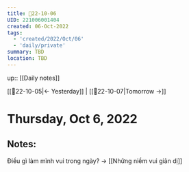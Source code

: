 ```yaml
---
title: 📝22-10-06
UID: 221006001404
created: 06-Oct-2022
tags:
  - 'created/2022/Oct/06'
  - 'daily/private'
summary: TBD
location: TBD
---
```

up:: [[Daily notes]]

[[📝22-10-05|<- Yesterday]] | [[📝22-10-07|Tomorrow ->]]
# Thursday, Oct 6, 2022

## Notes:

Điều gì làm mình vui trong ngày? -> [[Những niềm vui giản dị]]


